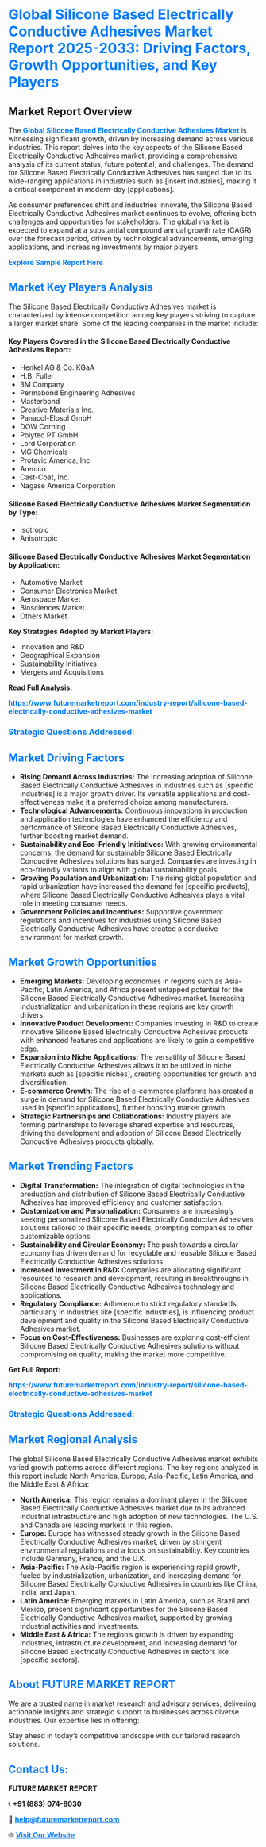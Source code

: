 <h1 style="color: #007BFF;">Global Silicone Based Electrically Conductive Adhesives Market Report 2025-2033: Driving Factors, Growth Opportunities, and Key Players</h1>

<section id="overview">
<h2>Market Report Overview</h2>
<p>The <a href="https://www.futuremarketreport.com/industry-report/silicone-based-electrically-conductive-adhesives-market" style="color: #007BFF; text-decoration: none;"><strong>Global Silicone Based Electrically Conductive Adhesives Market</strong></a> is witnessing significant growth, driven by increasing demand across various industries. This report delves into the key aspects of the Silicone Based Electrically Conductive Adhesives market, providing a comprehensive analysis of its current status, future potential, and challenges. The demand for Silicone Based Electrically Conductive Adhesives has surged due to its wide-ranging applications in industries such as [insert industries], making it a critical component in modern-day [applications].</p>
<p>As consumer preferences shift and industries innovate, the Silicone Based Electrically Conductive Adhesives market continues to evolve, offering both challenges and opportunities for stakeholders. The global market is expected to expand at a substantial compound annual growth rate (CAGR) over the forecast period, driven by technological advancements, emerging applications, and increasing investments by major players.</p>
</section>

<section id="overview">
<p><a href="https://www.futuremarketreport.com/request-sample/reportId=35810" style="color: #007BFF; text-decoration: none;"><strong>Explore Sample Report Here</strong></a></p>
</section>

<section id="key-players">
<h2 style="color: #007BFF;">Market Key Players Analysis</h2>
<p>The Silicone Based Electrically Conductive Adhesives market is characterized by intense competition among key players striving to capture a larger market share. Some of the leading companies in the market include:</p>
<h4>Key Players Covered in the Silicone Based Electrically Conductive Adhesives Report:</h4>
<ul><li>Henkel AG &amp; Co. KGaA</li><li>H.B. Fuller</li><li>3M Company</li><li>Permabond Engineering Adhesives</li><li>Masterbond</li><li>Creative Materials Inc.</li><li>Panacol-Elosol GmbH</li><li>DOW Corning</li><li>Polytec PT GmbH</li><li>Lord Corporation</li><li>MG Chemicals</li><li>Protavic America, Inc.</li><li>Aremco</li><li>Cast-Coat, Inc.</li><li>Nagase America Corporation</li></ul>
<h4>Silicone Based Electrically Conductive Adhesives Market Segmentation by Type:</h4>
<ul><li>Isotropic</li><li>Anisotropic</li></ul>

<h4>Silicone Based Electrically Conductive Adhesives Market Segmentation by Application:</h4>
<ul><li>Automotive Market</li><li>Consumer Electronics Market</li><li>Aerospace Market</li><li>Biosciences Market</li><li>Others Market</li></ul>
<p><strong>Key Strategies Adopted by Market Players:</strong></p>
<ul>
<li>Innovation and R&D</li>
<li>Geographical Expansion</li>
<li>Sustainability Initiatives</li>
<li>Mergers and Acquisitions</li>
</ul>
</section>

<section>
<p><strong>Read Full Analysis: </strong></p><a href="https://www.futuremarketreport.com/industry-report/silicone-based-electrically-conductive-adhesives-market" style="color: #007BFF; text-decoration: none;"><strong>https://www.futuremarketreport.com/industry-report/silicone-based-electrically-conductive-adhesives-market</strong></a>
<h3 style="color: #007BFF;">Strategic Questions Addressed:</h3>
</section>

<section id="driving-factors">
<h2 style="color: #007BFF;">Market Driving Factors</h2>
<ul>
<li><strong>Rising Demand Across Industries:</strong> The increasing adoption of Silicone Based Electrically Conductive Adhesives in industries such as [specific industries] is a major growth driver. Its versatile applications and cost-effectiveness make it a preferred choice among manufacturers.</li>
<li><strong>Technological Advancements:</strong> Continuous innovations in production and application technologies have enhanced the efficiency and performance of Silicone Based Electrically Conductive Adhesives, further boosting market demand.</li>
<li><strong>Sustainability and Eco-Friendly Initiatives:</strong> With growing environmental concerns, the demand for sustainable Silicone Based Electrically Conductive Adhesives solutions has surged. Companies are investing in eco-friendly variants to align with global sustainability goals.</li>
<li><strong>Growing Population and Urbanization:</strong> The rising global population and rapid urbanization have increased the demand for [specific products], where Silicone Based Electrically Conductive Adhesives plays a vital role in meeting consumer needs.</li>
<li><strong>Government Policies and Incentives:</strong> Supportive government regulations and incentives for industries using Silicone Based Electrically Conductive Adhesives have created a conducive environment for market growth.</li>
</ul>
</section>

<section id="growth-opportunities">
<h2 style="color: #007BFF;">Market Growth Opportunities</h2>
<ul>
<li><strong>Emerging Markets:</strong> Developing economies in regions such as Asia-Pacific, Latin America, and Africa present untapped potential for the Silicone Based Electrically Conductive Adhesives market. Increasing industrialization and urbanization in these regions are key growth drivers.</li>
<li><strong>Innovative Product Development:</strong> Companies investing in R&D to create innovative Silicone Based Electrically Conductive Adhesives products with enhanced features and applications are likely to gain a competitive edge.</li>
<li><strong>Expansion into Niche Applications:</strong> The versatility of Silicone Based Electrically Conductive Adhesives allows it to be utilized in niche markets such as [specific niches], creating opportunities for growth and diversification.</li>
<li><strong>E-commerce Growth:</strong> The rise of e-commerce platforms has created a surge in demand for Silicone Based Electrically Conductive Adhesives used in [specific applications], further boosting market growth.</li>
<li><strong>Strategic Partnerships and Collaborations:</strong> Industry players are forming partnerships to leverage shared expertise and resources, driving the development and adoption of Silicone Based Electrically Conductive Adhesives products globally.</li>
</ul>
</section>

<section id="trending-factors">
<h2 style="color: #007BFF;">Market Trending Factors</h2>
<ul>
<li><strong>Digital Transformation:</strong> The integration of digital technologies in the production and distribution of Silicone Based Electrically Conductive Adhesives has improved efficiency and customer satisfaction.</li>
<li><strong>Customization and Personalization:</strong> Consumers are increasingly seeking personalized Silicone Based Electrically Conductive Adhesives solutions tailored to their specific needs, prompting companies to offer customizable options.</li>
<li><strong>Sustainability and Circular Economy:</strong> The push towards a circular economy has driven demand for recyclable and reusable Silicone Based Electrically Conductive Adhesives solutions.</li>
<li><strong>Increased Investment in R&D:</strong> Companies are allocating significant resources to research and development, resulting in breakthroughs in Silicone Based Electrically Conductive Adhesives technology and applications.</li>
<li><strong>Regulatory Compliance:</strong> Adherence to strict regulatory standards, particularly in industries like [specific industries], is influencing product development and quality in the Silicone Based Electrically Conductive Adhesives market.</li>
<li><strong>Focus on Cost-Effectiveness:</strong> Businesses are exploring cost-efficient Silicone Based Electrically Conductive Adhesives solutions without compromising on quality, making the market more competitive.</li>
</ul>
</section>

<section>
<p><strong>Get Full Report: </strong></p><a href="https://www.futuremarketreport.com/industry-report/silicone-based-electrically-conductive-adhesives-market" style="color: #007BFF; text-decoration: none;"><strong>https://www.futuremarketreport.com/industry-report/silicone-based-electrically-conductive-adhesives-market</strong></a>
<h3 style="color: #007BFF;">Strategic Questions Addressed:</h3>
</section>


<section id="regional-analysis">
<h2 style="color: #007BFF;">Market Regional Analysis</h2>
<p>The global Silicone Based Electrically Conductive Adhesives market exhibits varied growth patterns across different regions. The key regions analyzed in this report include North America, Europe, Asia-Pacific, Latin America, and the Middle East & Africa:</p>
<ul>
<li><strong>North America:</strong> This region remains a dominant player in the Silicone Based Electrically Conductive Adhesives market due to its advanced industrial infrastructure and high adoption of new technologies. The U.S. and Canada are leading markets in this region.</li>
<li><strong>Europe:</strong> Europe has witnessed steady growth in the Silicone Based Electrically Conductive Adhesives market, driven by stringent environmental regulations and a focus on sustainability. Key countries include Germany, France, and the U.K.</li>
<li><strong>Asia-Pacific:</strong> The Asia-Pacific region is experiencing rapid growth, fueled by industrialization, urbanization, and increasing demand for Silicone Based Electrically Conductive Adhesives in countries like China, India, and Japan.</li>
<li><strong>Latin America:</strong> Emerging markets in Latin America, such as Brazil and Mexico, present significant opportunities for the Silicone Based Electrically Conductive Adhesives market, supported by growing industrial activities and investments.</li>
<li><strong>Middle East & Africa:</strong> The region’s growth is driven by expanding industries, infrastructure development, and increasing demand for Silicone Based Electrically Conductive Adhesives in sectors like [specific sectors].</li>
</ul>
</section>

<footer>
<h2 style="color: #007BFF;">About FUTURE MARKET REPORT</h2>
<p>We are a trusted name in market research and advisory services, delivering actionable insights and strategic support to businesses across diverse industries. Our expertise lies in offering:</p>

<p>Stay ahead in today’s competitive landscape with our tailored research solutions.</p>

<h2 style="color: #007BFF;">Contact Us:</h2>
<p><strong>FUTURE MARKET REPORT</strong></p>
<p>📞 <strong>+91 (883) 074-8030</strong></p>
<p>📧 <strong><a href="mailto:help@futuremarketreport.com" style="color: #007BFF;">help@futuremarketreport.com</a></strong></p>
<p>🌐 <strong><a href="https://www.futuremarketreport.com/" style="color: #007BFF;">Visit Our Website</a></strong></p>
</footer>